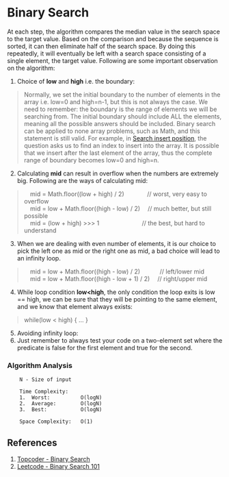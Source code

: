 # Binary Search
At each step, the algorithm compares the median value in the search space to the target value. Based on the comparison and because the sequence is sorted, it can then eliminate half of the search space. By doing this repeatedly, it will eventually be left with a search space consisting of a single element, the target value. Following are some important observation on the algorithm:
1. Choice of **low** and **high** i.e. the boundary:
> Normally, we set the initial boundary to the number of elements in the array i.e. low=0 and high=n-1, but this is not always the case. We need to remember: the boundary is the range of elements we will be searching from. The initial boundary should include ALL the elements, meaning all the possible answers should be included. Binary search can be applied to none array problems, such as Math, and this statement is still valid. For example, in [Search insert position](https://leetcode.com/problems/search-insert-position/), the question asks us to find an index to insert into the array. It is possible that we insert after the last element of the array, thus the complete range of boundary becomes low=0 and high=n.

2. Calculating **mid** can result in overflow when the numbers are extremely big. Following are the ways of calculating mid:
> &emsp;mid = Math.floor((low + high) / 2)         &nbsp;&nbsp;&emsp;&emsp;&emsp;// worst, very easy to overflow <br>
  &emsp;mid = low + Math.floor((high - low) / 2)   &emsp;// much better, but still possible <br>
  &emsp;mid = (low + high) >>> 1                   &nbsp;&nbsp;&emsp;&emsp;&emsp;&emsp;&emsp;&emsp;&nbsp;// the best, but hard to understand <br>

3. When we are dealing with even number of elements, it is our choice to pick the left one as mid or the right one as mid, a bad choice will lead to an infinity loop.
> &emsp;mid = low + Math.floor((high - low) / 2)        &emsp;&emsp;&emsp;// left/lower mid   <br>
  &emsp;mid = low + Math.floor((high - low + 1) / 2)    &emsp;// right/upper mid  <br>
  
4. While loop condition **low<high**, the only condition the loop exits is low == high, we can be sure that they will be pointing to the same element, and we know that element always exists:
> while(low < high) { ... }

5. Avoiding infinity loop:
6. Just remember to always test your code on a two-element set where the predicate is false for the first element and true for the second.

### Algorithm Analysis
```
    N - Size of input

    Time Complexity:   
    1.  Worst:          O(logN)
    2.  Average:        O(logN)
    3.  Best:           O(logN)

    Space Complexity:   O(1)
```

## References
1. [Topcoder - Binary Search](https://www.topcoder.com/thrive/articles/Binary%20Search)
2. [Leetcode - Binary Search 101](https://leetcode.com/problems/binary-search/discuss/423162/Binary-Search-101-The-Ultimate-Binary-Search-Handbook)
